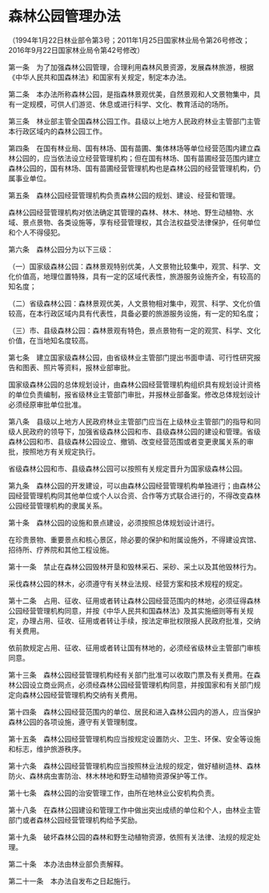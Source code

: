 # 森林公园管理办法

（1994年1月22日林业部令第3号；2011年1月25日国家林业局令第26号修改；2016年9月22日国家林业局令第42号修改）



第一条　为了加强森林公园管理，合理利用森林风景资源，发展森林旅游，根据《中华人民共和国森林法》和国家有关规定，制定本办法。

第二条　本办法所称森林公园，是指森林景观优美，自然景观和人文景物集中，具有一定规模，可供人们游览、休息或进行科学、文化、教育活动的场所。

第三条　林业部主管全国森林公园工作。县级以上地方人民政府林业主管部门主管本行政区域内的森林公园工作。

第四条　在国有林业局、国有林场、国有苗圃、集体林场等单位经营范围内建立森林公园的，应当依法设立经营管理机构；但在国有林场、国有苗圃经营范围内建立森林公园的，国有林场、国有苗圃经营管理机构也是森林公园的经营管理机构，仍属事业单位。

第五条　森林公园经营管理机构负责森林公园的规划、建设、经营和管理。

森林公园经营管理机构对依法确定其管理的森林、林木、林地、野生动植物、水域、景点景物、各类设施等，享有经营管理权，其合法权益受法律保护，任何单位和个人不得侵犯。

第六条　森林公园分为以下三级：

（一）国家级森林公园：森林景观特别优美，人文景物比较集中，观赏、科学、文化价值高，地理位置特殊，具有一定的区域代表性，旅游服务设施齐全，有较高的知名度；

（二）省级森林公园：森林景观优美，人文景物相对集中，观赏、科学、文化价值较高，在本行政区域内具有代表性，具备必要的旅游服务设施，有一定的知名度；

（三）市、县级森林公园：森林景观有特色，景点景物有一定的观赏、科学、文化价值，在当地知名度较高。

第七条　建立国家级森林公园，由省级林业主管部门提出书面申请、可行性研究报告和图表、照片等资料，报林业部审批。

国家级森林公园的总体规划设计，由森林公园经营管理机构组织具有规划设计资格的单位负责编制，报省级林业主管部门审批，并报林业部备案。修改总体规划设计必须经原审批单位批准。

第八条　县级以上地方人民政府林业主管部门应当在上级林业主管部门的指导和同级人民政府的领导下，加强省级森林公园和市、县级森林公园的建设和管理。省级森林公园和市、县级森林公园设立、撤销、改变经营范围或者变更隶属关系的审批，按照地方有关规定执行。

省级森林公园和市、县级森林公园可以按照有关规定晋升为国家级森林公园。

第九条　森林公园的开发建设，可以由森林公园经营管理机构单独进行；由森林公园经营管理机构同其他单位或个人以合资、合作等方式联合进行的，不得改变森林公园经营管理机构的隶属关系。

第十条　森林公园的设施和景点建设，必须按照总体规划设计进行。

在珍贵景物、重要景点和核心景区，除必要的保护和附属设施外，不得建设宾馆、招待所、疗养院和其他工程设施。

第十一条　禁止在森林公园毁林开垦和毁林采石、采砂、采土以及其他毁林行为。

采伐森林公园的林木，必须遵守有关林业法规、经营方案和技术规程的规定。

第十二条　占用、征收、征用或者转让森林公园经营范围内的林地，必须征得森林公园经营管理机构同意，并按《中华人民共和国森林法》及其实施细则等有关规定，办理占用、征收、征用或者转让手续，按法定审批权限报人民政府批准，交纳有关费用。

依前款规定占用、征收、征用或者转让国有林地的，必须经省级林业主管部门审核同意。

第十三条　森林公园经营管理机构经有关部门批准可以收取门票及有关费用。在森林公园设立商业网点，必须经森林公园经营管理机构同意，并按国家和有关部门规定向森林公园经营管理机构交纳有关费用。

第十四条　森林公园经营范围内的单位、居民和进入森林公园内的游人，应当保护森林公园的各项设施，遵守有关管理制度。

第十五条　森林公园经营管理机构应当按规定设置防火、卫生、环保、安全等设施和标志，维护旅游秩序。

第十六条　森林公园经营管理机构应当按照林业法规的规定，做好植树造林、森林防火、森林病虫害防治、林木林地和野生动植物资源保护等工作。

第十七条　森林公园的治安管理工作，由所在地林业公安机构负责。

第十八条　在森林公园建设和管理工作中做出突出成绩的单位和个人，由林业主管部门或者森林公园经营管理机构给予奖励。

第十九条　破坏森林公园的森林和野生动植物资源，依照有关法律、法规的规定处理。

第二十条　本办法由林业部负责解释。

第二十一条　本办法自发布之日起施行。